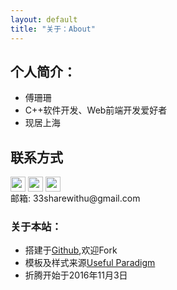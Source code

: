 ```yaml
---
layout: default
title: "关于：About"
---
```


## 个人简介：

* 傅珊珊
* C++软件开发、Web前端开发爱好者
* 现居上海

## 联系方式

<p class="contact">
 <a href="http://weibo.com/u/2079930097" target = "_blank"><img src="http://www.sinaimg.cn/blog/developer/wiki/LOGO_32x32.png" width="24" height="24" style="display:inline-block;vertical-align:middle"></a>
        <a href="https://www.zhihu.com/people/fu-shan-shan-58" target = "_blank"><img src="http://www.zhihu.com/favicon.ico" width="24" height="24" style="display:inline-block;vertical-align:middle"></a>
 <a href="https://github.com/Shanshan-IC" target = "_blank"><img src="http://www.github.com/favicon.ico" target = "_blank" width="24" height="24" style="display:inline-block;vertical-align:middle"></a></br>
邮箱: 33sharewithu@gmail.com 
</p>

### 关于本站：

* 搭建于[Github](https://github.com/LippiOuYang/LippiOuYang.github.io),欢迎Fork
* 模板及样式来源[Useful Paradigm](http://usefulparadigm.com/)
* 折腾开始于2016年11月3日

